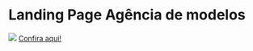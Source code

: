 <h1>Landing Page Agência de modelos</h1>
<p>
<img src="https://i.imgur.com/WtWgkxK.png">
<a href="https://raphacalixto.github.io/Verse/">Confira aqui!</a> 
